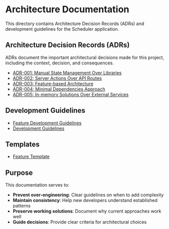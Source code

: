 # Architecture Documentation

This directory contains Architecture Decision Records (ADRs) and development guidelines for the Scheduler application.

## Architecture Decision Records (ADRs)

ADRs document the important architectural decisions made for this project, including the context, decision, and consequences.

- [ADR-001: Manual State Management Over Libraries](./adr-001-manual-state-management.md)
- [ADR-002: Server Actions Over API Routes](./adr-002-server-actions.md)
- [ADR-003: Feature-based Architecture](./adr-003-feature-based-architecture.md)
- [ADR-004: Minimal Dependencies Approach](./adr-004-minimal-dependencies.md)
- [ADR-005: In-memory Solutions Over External Services](./adr-005-in-memory-solutions.md)

## Development Guidelines

- [Feature Development Guidelines](./feature-development-guidelines.md)
- [Development Guidelines](./development-guidelines.md)

## Templates

- [Feature Template](./templates/feature-template.md)

## Purpose

This documentation serves to:
- **Prevent over-engineering**: Clear guidelines on when to add complexity
- **Maintain consistency**: Help new developers understand established patterns
- **Preserve working solutions**: Document why current approaches work well
- **Guide decisions**: Provide clear criteria for architectural choices